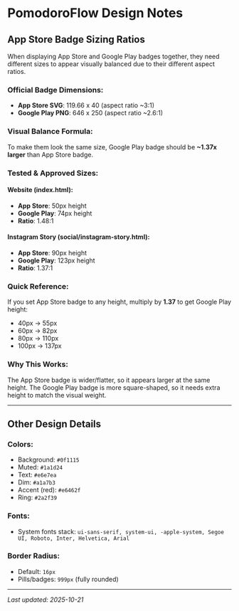 # PomodoroFlow Design Notes

## App Store Badge Sizing Ratios

When displaying App Store and Google Play badges together, they need different sizes to appear visually balanced due to their different aspect ratios.

### Official Badge Dimensions:
- **App Store SVG**: 119.66 x 40 (aspect ratio ~3:1)
- **Google Play PNG**: 646 x 250 (aspect ratio ~2.6:1)

### Visual Balance Formula:
To make them look the same size, Google Play badge should be **~1.37x larger** than App Store badge.

### Tested & Approved Sizes:

#### Website (index.html):
- **App Store**: 50px height
- **Google Play**: 74px height
- **Ratio**: 1.48:1

#### Instagram Story (social/instagram-story.html):
- **App Store**: 90px height
- **Google Play**: 123px height
- **Ratio**: 1.37:1

### Quick Reference:
If you set App Store badge to any height, multiply by **1.37** to get Google Play height:
- 40px → 55px
- 60px → 82px
- 80px → 110px
- 100px → 137px

### Why This Works:
The App Store badge is wider/flatter, so it appears larger at the same height. The Google Play badge is more square-shaped, so it needs extra height to match the visual weight.

---

## Other Design Details

### Colors:
- Background: `#0f1115`
- Muted: `#1a1d24`
- Text: `#e6e7ea`
- Dim: `#a1a7b3`
- Accent (red): `#e6462f`
- Ring: `#2a2f39`

### Fonts:
- System fonts stack: `ui-sans-serif, system-ui, -apple-system, Segoe UI, Roboto, Inter, Helvetica, Arial`

### Border Radius:
- Default: `16px`
- Pills/badges: `999px` (fully rounded)

---

*Last updated: 2025-10-21*
